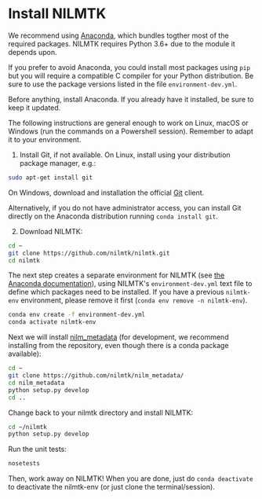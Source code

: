 
# Install NILMTK

We recommend using [Anaconda](https://www.anaconda.com/distribution/), which bundles togther most of the required packages. NILMTK requires Python 3.6+ due to the module it depends upon.

If you prefer to avoid Anaconda, you could install most packages using `pip` but you will require a compatible C compiler for your Python distribution. Be sure to use the package versions listed in the file `environment-dev.yml`.

Before anything, install Anaconda. If you already have it installed, be sure to keep it updated.

The following instructions are general enough to work on Linux, macOS or Windows (run the commands on a Powershell session). Remember to adapt it to your environment.

1. Install Git, if not available. On Linux, install using your distribution package manager, e.g.:

```bash
sudo apt-get install git
```

On Windows, download and installation the official [Git](http://git-scm.com/download/win) client.

Alternatively, if you do not have administrator access, you can install Git directly on the Anaconda distribution running `conda install git`.

2. Download NILMTK:

```bash
cd ~
git clone https://github.com/nilmtk/nilmtk.git
cd nilmtk
```

The next step creates a separate environment for NILMTK (see [the Anaconda documentation]((https://docs.conda.io/projects/conda/en/latest/user-guide/tasks/manage-environments.html))), using NILMTK's `environment-dev.yml` text file to define which packages need to be installed. If you have a previous `nilmtk-env` environment, please remove it first (`conda env remove -n nilmtk-env`).

```bash
conda env create -f environment-dev.yml
conda activate nilmtk-env
```

Next we will install [nilm_metadata](https://github.com/nilmtk/nilm_metadata) (for development, we recommend installing from the repository, even though there is a conda package available):

```bash
cd ~
git clone https://github.com/nilmtk/nilm_metadata/
cd nilm_metadata
python setup.py develop
cd ..
```

Change back to your nilmtk directory and install NILMTK:

```bash
cd ~/nilmtk
python setup.py develop
```

Run the unit tests:

```bash
nosetests
```

Then, work away on NILMTK!  When you are done, just do `conda deactivate` to deactivate the nilmtk-env (or just clone the terminal/session).
